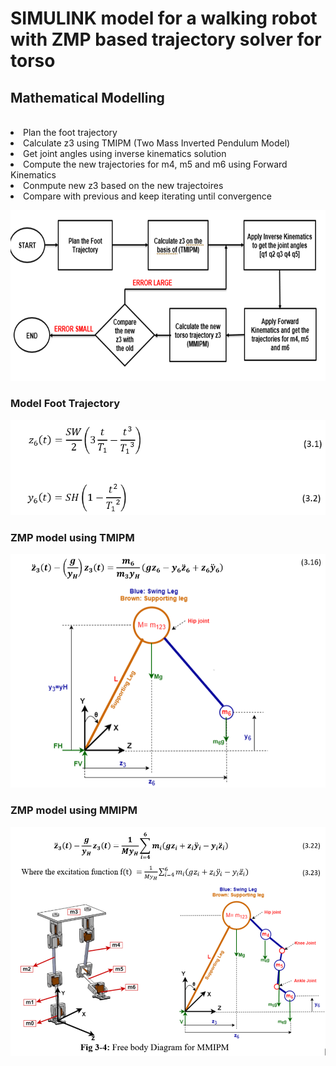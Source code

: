 # SIMULINK model for a walking robot with ZMP based trajectory solver for torso

## Mathematical Modelling
<br>
<li> Plan the foot trajectory</li>
<li> Calculate z3 using TMIPM (Two Mass Inverted Pendulum Model)</li>
<li> Get joint angles using inverse kinematics solution</li>
<li>Compute the new trajectories for m4, m5 and m6 using Forward Kinematics</li>
<li>Conmpute new z3 based on the new trajectoires</li>
<li>Compare with previous and keep iterating until convergence</li>

![Alogorithm Flowchart](/algorithm.PNG)

### Model Foot Trajectory
![Foot Trajectory](/foot-trajectory.PNG)

### ZMP model using TMIPM
![Torso trajectory model using TMIPM](/zmp-TMIPM.PNG)

### ZMP model using MMIPM
![Torso trajectory model using MMIPM](/zmp-MMIPM.PNG)




